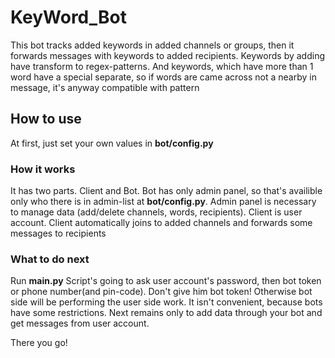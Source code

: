 # KeyWord_Bot
This bot tracks added keywords in added channels or groups, then it forwards messages with keywords to added recipients. Keywords by adding have transform to regex-patterns. And keywords, which have more than 1 word have a special separate, so if words are came across not a nearby in message, it's anyway compatible with pattern

## How to use
At first, just set your own values in **bot/config.py**
### How it works
It has two parts. Client and Bot. Bot has only admin panel, so that's availible only who there is in admin-list at **bot/config.py**. Admin panel is necessary to manage data (add/delete channels, words, recipients).
Client is user account. Client automatically joins to added channels and forwards some messages to recipients
### What to do next
Run **main.py**
Script's going to ask user account's password, then bot token or phone number(and pin-code). Don't give him bot token! Otherwise bot side will be performing the user side work. It isn't convenient, because bots have some restrictions. Next remains only to add data through your bot and get messages from user account.

There you go!
